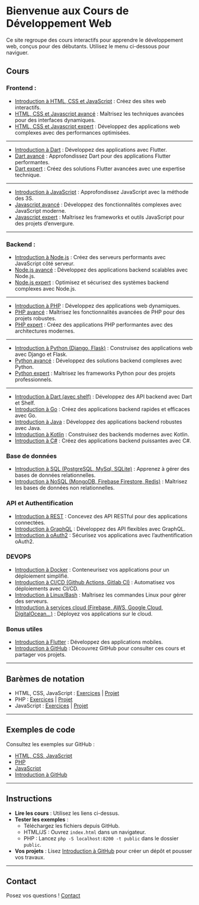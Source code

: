 # Bienvenue aux Cours de Développement Web

Ce site regroupe des cours interactifs pour apprendre le développement web, conçus pour des débutants. Utilisez le menu ci-dessous pour naviguer.

## Cours

### Frontend :

- [Introduction à HTML, CSS et JavaScript](./html-css-js.md) : Créez des sites web interactifs.
- [HTML, CSS et Javascript avancé](./html-css-js-Advanced.md) : Maîtrisez les techniques avancées pour des interfaces dynamiques.
- [HTML, CSS et Javascript expert](./html-css-js-expert.md) : Développez des applications web complexes avec des performances optimisées.

***

- [Introduction à Dart](./dart.md) : Développez  des applications avec Flutter.
- [Dart avancé](./dart-advanced.md) : Approfondissez Dart pour des applications Flutter performantes.
- [Dart expert](./dart-expert.md) : Créez des solutions Flutter avancées avec une expertise technique.

---

- [Introduction à JavaScript](./javascript.md) : Approfondissez JavaScript avec la méthode des 3S.
- [Javascript avancé](./javascript-advanced.md) : Développez des fonctionnalités complexes avec JavaScript moderne.
- [Javascript expert](./javascript-expert.md) : Maîtrisez les frameworks et outils JavaScript pour des projets d’envergure.

___

### Backend :

- [Introduction à Node.js](./nodejs.md) : Créez des serveurs performants avec JavaScript côté serveur.
- [Node.js avancé](./nodejs-advanced.md) : Développez des applications backend scalables avec Node.js.
- [Node.js expert](./nodejs-expert.md) : Optimisez et sécurisez des systèmes backend complexes avec Node.js.

___

- [Introduction à PHP](./php.md) : Développez des applications web dynamiques.
- [PHP avancé](./php-advanced.md) : Maîtrisez les fonctionnalités avancées de PHP pour des projets robustes.
- [PHP expert](./php-expert.md) : Créez des applications PHP performantes avec des architectures modernes.

___

- [Introduction à Python (Django, Flask)](./python.md) : Construisez des applications web avec Django et Flask.
- [Python avancé](./python-advanced.md) : Développez des solutions backend complexes avec Python.
- [Python expert](./python-expert.md) : Maîtrisez les frameworks Python pour des projets professionnels.

___

- [Introduction à Dart (avec shelf)](./dartbend.md) : Développez des API backend avec Dart et Shelf.
- [Introduction à Go](./go.md) : Créez des applications backend rapides et efficaces avec Go.
- [Introduction à Java](./java.md) : Développez des applications backend robustes avec Java.
- [Introduction à Kotlin](./Kotlin.md) : Construisez des backends modernes avec Kotlin.
- [Introduction à C#](./c.md) : Créez des applications backend puissantes avec C#.

### Base de données

- [Introduction à SQL (PostgreSQL, MySql, SQLite)](./sql.md) : Apprenez à gérer des bases de données relationnelles.
- [Introduction à NoSQL (MongoDB, Firebase Firestore, Redis)](./nosql.md) : Maîtrisez les bases de données non relationnelles.

### API et Authentification

- [Introduction à REST](./rest.md) : Concevez des API RESTful pour des applications connectées.
- [Introduction à GraphQL](./graphql.md) : Développez des API flexibles avec GraphQL.
- [Introduction à oAuth2](./oauth2.md) : Sécurisez vos applications avec l’authentification oAuth2.

### DEVOPS

- [Introduction à Docker](./docker.md) : Conteneurisez vos applications pour un déploiement simplifié.
- [Introduction à CI/CD (Github Actions, Gitlab CI)](./ci-cd.md) : Automatisez vos déploiements avec CI/CD.
- [Introduction à Linux/Bash](./linux.md) : Maîtrisez les commandes Linux pour gérer des serveurs.
- [Introduction à services cloud (Firebase, AWS, Google Cloud, DigitalOcean...)](./cloud.md) : Déployez vos applications sur le cloud.

### Bonus utiles

- [Introduction à Flutter](./flutter.md) : Développez des applications mobiles.
- [Introduction à GitHub](./github-intro.md) : Découvrez GitHub pour consulter ces cours et partager vos projets.

___

## Barèmes de notation

- HTML, CSS, JavaScript : [Exercices](./grading/html-css-js-exercises.md) | [Projet](./grading/html-css-js-project.md)
- PHP : [Exercices](./grading/php-exercises.md) | [Projet](./grading/php-project.md)
- JavaScript : [Exercices](./grading/javascript-exercises.md) | [Projet](./grading/javascript-project.md)

___

## Exemples de code

Consultez les exemples sur GitHub :
- [HTML, CSS, JavaScript](https://github.com/votre-utilisateur/WebDevelopmentCourses/tree/main/html-css-js)
- [PHP](https://github.com/votre-utilisateur/WebDevelopmentCourses/tree/main/php)
- [JavaScript](https://github.com/votre-utilisateur/WebDevelopmentCourses/tree/main/javascript)
- [Introduction à GitHub](https://github.com/votre-utilisateur/WebDevelopmentCourses/tree/main/github-intro/examples)

___

## Instructions

- **Lire les cours** : Utilisez les liens ci-dessus.
- **Tester les exemples** :
  - Téléchargez les fichiers depuis GitHub.
  - HTML/JS : Ouvrez `index.html` dans un navigateur.
  - PHP : Lancez `php -S localhost:8200 -t public` dans le dossier `public`.
- **Vos projets** : Lisez [Introduction à GitHub](./github-intro.md) pour créer un dépôt et pousser vos travaux.

___

## Contact

Posez vos questions ! [Contact](contact.md)